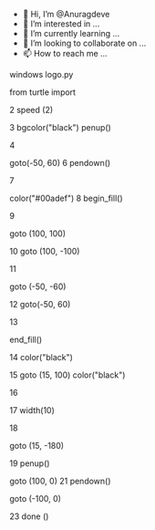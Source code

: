 - 👋 Hi, I’m @Anuragdeve
- 👀 I’m interested in ...
- 🌱 I’m currently learning ...
- 💞️ I’m looking to collaborate on ...
- 📫 How to reach me ...

<!---
Anuragdeve/Anuragdeve is a ✨ special ✨ repository because its `README.md` (this file) appears on your GitHub profile.
You can click the Preview link to take a look at your changes.
--->
windows logo.py

from turtle import

2 speed (2)

3 bgcolor("black") penup()

4

goto(-50, 60) 6 pendown()

7

color("#00adef") 8 begin_fill()

9

goto (100, 100)

10 goto (100, -100)

11

goto (-50, -60)

12 goto(-50, 60)

13

end_fill()

14 color("black")

15 goto (15, 100) color("black")

16

17 width(10)

18

goto (15, -180)

19 penup()

goto (100, 0) 21 pendown()

goto (-100, 0)

23 done ()
